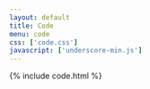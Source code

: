 ```yaml
---
layout: default
title: Code
menu: code
css: ['code.css']
javascript: ['underscore-min.js']
---
```

{% include code.html %}